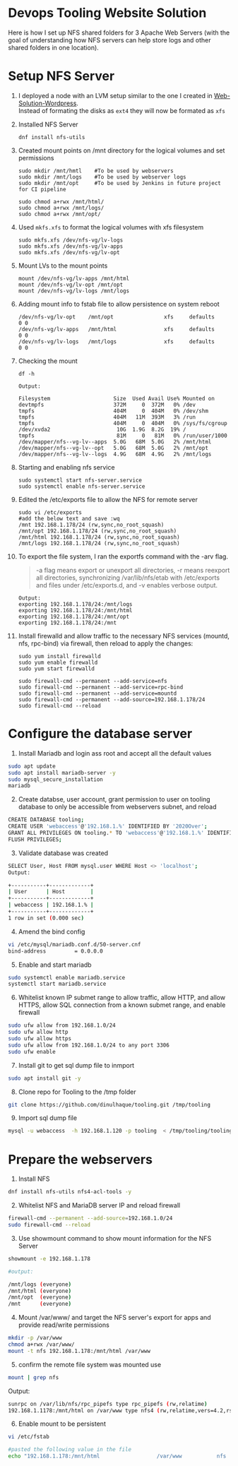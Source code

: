 # Devops Tooling Website Solution

Here is how I set up NFS shared folders for 3 Apache Web Servers (with the goal of understanding how NFS servers can help store logs and other shared folders in one location).

# Setup NFS Server

1. I deployed a node with an LVM setup similar to the one I created in [Web-Solution-Wordpress](https://github.com/chauntelkellar/Web-Solution-Wordpress/blob/main/Project-Notes.md). <br> Instead of formating the disks as `ext4` they will now be formated as `xfs`

2. Installed NFS Server

   `dnf install nfs-utils`
   
3. Created mount points on /mnt directory for the logical volumes and set permissions
   
   ```
   sudo mkdir /mnt/hmtl    #To be used by webservers
   sudo mkdir /mnt/logs    #To be used by webserver logs
   sudo mkdir /mnt/opt     #To be used by Jenkins in future project for CI pipeline
   
   sudo chmod a+rwx /mnt/html/
   sudo chmod a+rwx /mnt/logs/
   sudo chmod a+rwx /mnt/opt/
   ```
 4. Used `mkfs.xfs` to format the logical volumes with xfs filesystem
 
    ```
    sudo mkfs.xfs /dev/nfs-vg/lv-logs
    sudo mkfs.xfs /dev/nfs-vg/lv-apps
    sudo mkfs.xfs /dev/nfs-vg/lv-opt
    ```
 
 5. Mount LVs to the mount points
    
    ```
    mount /dev/nfs-vg/lv-apps /mnt/html
    mount /dev/nfs-vg/lv-opt /mnt/opt
    mount /dev/nfs-vg/lv-logs /mnt/logs
    ```
    
 6.  Adding mount info to fstab file to allow persistence on system reboot
     
     ```
     /dev/nfs-vg/lv-opt    /mnt/opt                xfs     defaults        0 0
     /dev/nfs-vg/lv-apps   /mnt/html               xfs     defaults        0 0
     /dev/nfs-vg/lv-logs   /mnt/logs               xfs     defaults        0 0
     ```
     
7. Checking the mount

   ```
   df -h 
   
   Output:
   
   Filesystem                    Size  Used Avail Use% Mounted on
   devtmpfs                      372M     0  372M   0% /dev
   tmpfs                         404M     0  404M   0% /dev/shm
   tmpfs                         404M   11M  393M   3% /run
   tmpfs                         404M     0  404M   0% /sys/fs/cgroup
   /dev/xvda2                     10G  1.9G  8.2G  19% /
   tmpfs                          81M     0   81M   0% /run/user/1000
   /dev/mapper/nfs--vg-lv--apps  5.0G   68M  5.0G   2% /mnt/html
   /dev/mapper/nfs--vg-lv--opt   5.0G   68M  5.0G   2% /mnt/opt
   /dev/mapper/nfs--vg-lv--logs  4.9G   68M  4.9G   2% /mnt/logs

8. Starting and enabling nfs service

   ```
   sudo systemctl start nfs-server.service
   sudo systemctl enable nfs-server.service
   ```
   
 9. Edited the /etc/exports file to allow the NFS for remote server
 
    ```
    sudo vi /etc/exports
    #add the below text and save :wq
    /mnt 192.168.1.178/24 (rw,sync,no_root_squash)
    /mnt/opt 192.168.1.178/24 (rw,sync,no_root_squash)
    /mnt/html 192.168.1.178/24 (rw,sync,no_root_squash)
    /mnt/logs 192.168.1.178/24 (rw,sync,no_root_squash)
    ```
    
10. To export the file system, I ran the exportfs command with the -arv flag.  

    > -a flag means export or unexport all directories, -r means reexport all directories, synchronizing /var/lib/nfs/etab with /etc/exports and files under /etc/exports.d, and -v enables verbose output.
    
    ```
    Output:
    exporting 192.168.1.178/24:/mnt/logs
    exporting 192.168.1.178/24:/mnt/html
    exporting 192.168.1.178/24:/mnt/opt
    exporting 192.168.1.178/24:/mnt
    ```
    
11. Install firewalld and allow traffic to the necessary NFS services (mountd, nfs, rpc-bind) via firewall, then reload to apply the changes:

    ```
    sudo yum install firewalld
    sudo yum enable firewalld
    sudo yum start firewalld
    
    sudo firewall-cmd --permanent --add-service=nfs
    sudo firewall-cmd --permanent --add-service=rpc-bind
    sudo firewall-cmd --permanent --add-service=mountd
    sudo firewall-cmd --permanent --add-source=192.168.1.178/24
    sudo firewall-cmd --reload
    ```
   
# Configure the database server

1. Install Mariadb and login ass root and accept all the default values

```bash
sudo apt update
sudo apt install mariadb-server -y
sudo mysql_secure_installation
mariadb
```

2. Create databse, user account, grant permission to user on tooling database to only be accessible from webservers subnet, and reload 

```bash
CREATE DATABASE tooling;
CREATE USER 'webaccess'@'192.168.1.%' IDENTIFIED BY '2020Over';
GRANT ALL PRIVILEGES ON tooling.* TO 'webaccess'@'192.168.1.%' IDENTIFIED BY '2020Over' WITH GRANT OPTION;
FLUSH PRIVILEGES;
```

3. Validate database was created

```bash
SELECT User, Host FROM mysql.user WHERE Host <> 'localhost';
Output:

+-----------+-------------+
| User      | Host        |
+-----------+-------------+
| webaccess | 192.168.1.% |
+-----------+-------------+
1 row in set (0.000 sec)
```

4. Amend the bind config 

```bash
vi /etc/mysql/mariadb.conf.d/50-server.cnf
bind-address         = 0.0.0.0
```

5.  Enable and start mariadb

```bash
sudo systemctl enable mariadb.service
systemctl start mariadb.service
```

6. Whitelist known IP submet range to allow traffic, allow HTTP, and allow HTTPS, allow SQL connection from a known submet range, and enable firewall

```bash
sudo ufw allow from 192.168.1.0/24
sudo ufw allow http
sudo ufw allow https
sudo ufw allow from 192.168.1.0/24 to any port 3306
sudo ufw enable
```

7. Install git to get sql dump file to inmport

```bash
sudo apt install git -y
```

8. Clone repo for Tooling to the /tmp folder

```bash
git clone https://github.com/dinulhaque/tooling.git /tmp/tooling

```

9. Import sql dump file

```bash
mysql -u webaccess  -h 192.168.1.120 -p tooling  < /tmp/tooling/tooling-db.sql
```

# Prepare the webservers

1. Install NFS

```bash
dnf install nfs-utils nfs4-acl-tools -y
```

2. Whitelist NFS and MariaDB server IP and reload firewall

```bash
firewall-cmd --permanent --add-source=192.168.1.0/24
sudo firewall-cmd --reload
```

3. Use showmount command to show mount information for the NFS Server

```bash
showmount -e 192.168.1.178

#output:

/mnt/logs (everyone)
/mnt/html (everyone)
/mnt/opt  (everyone)
/mnt      (everyone)
```

4. Mount /var/www/ and target the NFS server's export for apps and provide read/write permissions

```bash
mkdir -p /var/www
chmod a+rwx /var/www/
mount -t nfs 192.168.1.178:/mnt/html /var/www

```

5. confirm the remote file system was mounted use 

```bash
mount | grep nfs
```

Output:

```bash
sunrpc on /var/lib/nfs/rpc_pipefs type rpc_pipefs (rw,relatime)
192.168.1.1178:/mnt/html on /var/www type nfs4 (rw,relatime,vers=4.2,rsize=262144,wsize=262144,namlen=255,hard,proto=tcp,timeo=600,retrans=2,sec=sys,clientaddr=192.168.1.121,local_lock=none,addr=192.168.1.178)
```

6. Enable mount to be persistent

```bash
vi /etc/fstab
```

```bash
#pasted the following value in the file
echo "192.168.1.178:/mnt/html                  /var/www	          nfs     defaults        0 0" >> /etc/fstab
```

